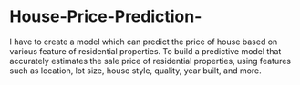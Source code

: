 # House-Price-Prediction-
I have to create a model which can predict the price of house based on various feature of residential properties.  To build a predictive model that accurately estimates the sale price of residential properties, using features such as location, lot size, house style, quality, year built, and more.
